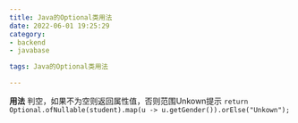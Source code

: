 ```yaml
---
title: Java的Optional类用法
date: 2022-06-01 19:25:29
category:
- backend
- javabase

tags: Java的Optional类用法

---
```


**用法**
判空，如果不为空则返回属性值，否则范围Unkown提示
`return Optional.ofNullable(student).map(u -> u.getGender()).orElse("Unkown");`   